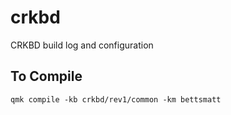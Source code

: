 # crkbd

CRKBD build log and configuration

## To Compile

`qmk compile -kb crkbd/rev1/common -km bettsmatt`


##